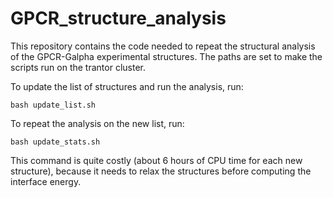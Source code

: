 # GPCR_structure_analysis

This repository contains the code needed to repeat the structural analysis of the GPCR-Galpha experimental structures. The paths are set to make the scripts run on the trantor cluster.

To update the list of structures and run the analysis, run:
```
bash update_list.sh
```

To repeat the analysis on the new list, run:
```
bash update_stats.sh
```

This command is quite costly (about 6 hours of CPU time for each new structure), because it needs to relax the structures before computing the interface energy.
